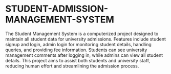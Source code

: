 # STUDENT-ADMISSION-MANAGEMENT-SYSTEM
The Student Management System is a computerized project designed to maintain all student data for university admissions. Features include student signup and login, admin login for monitoring student details, handling queries, and providing fee information. Students can see university management comments after logging in, while admins can view all student details. This project aims to assist both students and university staff, reducing human effort and streamlining the admission process.
